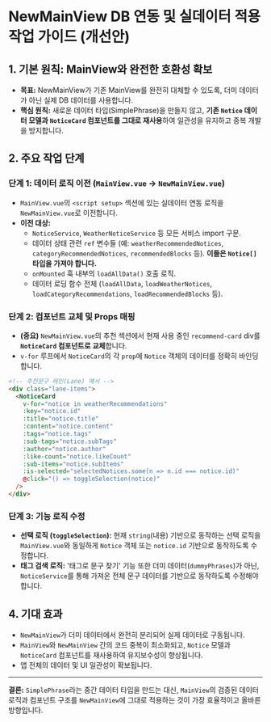 # NewMainView DB 연동 및 실데이터 적용 작업 가이드 (개선안)

## 1. 기본 원칙: MainView와 완전한 호환성 확보
- **목표:** NewMainView가 기존 MainView를 완전히 대체할 수 있도록, 더미 데이터가 아닌 실제 DB 데이터를 사용합니다.
- **핵심 원칙:** 새로운 데이터 타입(SimplePhrase)을 만들지 않고, **기존 `Notice` 데이터 모델과 `NoticeCard` 컴포넌트를 그대로 재사용**하여 일관성을 유지하고 중복 개발을 방지합니다.

## 2. 주요 작업 단계

### 단계 1: 데이터 로직 이전 (`MainView.vue` -> `NewMainView.vue`)
- `MainView.vue`의 `<script setup>` 섹션에 있는 실데이터 연동 로직을 `NewMainView.vue`로 이전합니다.
- **이전 대상:**
    - `NoticeService`, `WeatherNoticeService` 등 모든 서비스 import 구문.
    - 데이터 상태 관련 `ref` 변수들 (예: `weatherRecommendedNotices`, `categoryRecommendedNotices`, `recommendedBlocks` 등). **이들은 `Notice[]` 타입을 가져야 합니다.**
    - `onMounted` 훅 내부의 `loadAllData()` 호출 로직.
    - 데이터 로딩 함수 전체 (`loadAllData`, `loadWeatherNotices`, `loadCategoryRecommendations`, `loadRecommendedBlocks` 등).

### 단계 2: 컴포넌트 교체 및 Props 매핑
- **(중요)** `NewMainView.vue`의 추천 섹션에서 현재 사용 중인 `recommend-card` div를 **`NoticeCard` 컴포넌트로 교체**합니다.
- `v-for` 루프에서 `NoticeCard`의 각 `prop`에 `Notice` 객체의 데이터를 정확히 바인딩합니다.

```html
<!-- 추천문구 레인(Lane) 예시 -->
<div class="lane-items">
  <NoticeCard
    v-for="notice in weatherRecommendations"
    :key="notice.id"
    :title="notice.title"
    :content="notice.content"
    :tags="notice.tags"
    :sub-tags="notice.subTags"
    :author="notice.author"
    :like-count="notice.likeCount"
    :sub-items="notice.subItems"
    :is-selected="selectedNotices.some(n => n.id === notice.id)"
    @click="() => toggleSelection(notice)"
  />
</div>
```

### 단계 3: 기능 로직 수정
- **선택 로직 (`toggleSelection`):** 현재 `string`(내용) 기반으로 동작하는 선택 로직을 `MainView.vue`와 동일하게 `Notice` 객체 또는 `notice.id` 기반으로 동작하도록 수정합니다.
- **태그 검색 로직:** '태그로 문구 찾기' 기능 또한 더미 데이터(`dummyPhrases`)가 아닌, `NoticeService`를 통해 가져온 전체 문구 데이터를 기반으로 동작하도록 수정해야 합니다.

## 4. 기대 효과
- `NewMainView`가 더미 데이터에서 완전히 분리되어 실제 데이터로 구동됩니다.
- `MainView`와 `NewMainView` 간의 코드 중복이 최소화되고, `Notice` 모델과 `NoticeCard` 컴포넌트를 재사용하여 유지보수성이 향상됩니다.
- 앱 전체의 데이터 및 UI 일관성이 확보됩니다.

---
**결론:** `SimplePhrase`라는 중간 데이터 타입을 만드는 대신, `MainView`의 검증된 데이터 로직과 컴포넌트 구조를 `NewMainView`에 그대로 적용하는 것이 가장 효율적이고 올바른 방향입니다.
